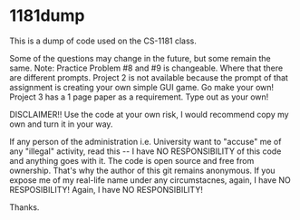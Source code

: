 # 1181dump
This is a dump of code used on the CS-1181 class.

Some of the questions may change in the future, but some remain the same.
Note: Practice Problem #8 and #9 is changeable. Where that there are different prompts. 
Project 2 is not available because the prompt of that assignment is creating your own simple GUI game. Go make your own! 
Project 3 has a 1 page paper as a requirement. Type out as your own!

DISCLAIMER!! Use the code at your own risk, I would recommend copy my own and turn it in your way.

If any person of the administration i.e. University want to "accuse" me of any "illegal" activity, read this -- I have NO RESPONSIBILITY of this code and anything goes with it. The code is open source and free from ownership. That's why the author of this git remains anonymous. If you expose me of my real-life name under any circumstacnes, again, I have NO RESPOSIBILITY! Again, I have NO RESPONSIBILITY!

Thanks.
